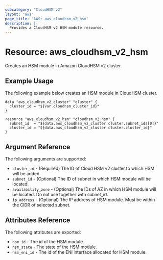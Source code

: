 ```yaml
---
subcategory: "CloudHSM v2"
layout: "aws"
page_title: "AWS: aws_cloudhsm_v2_hsm"
description: |-
  Provides a CloudHSM v2 HSM module resource.
---
```


# Resource: aws_cloudhsm_v2_hsm

Creates an HSM module in Amazon CloudHSM v2 cluster.

## Example Usage

The following example below creates an HSM module in CloudHSM cluster.

```hcl
data "aws_cloudhsm_v2_cluster" "cluster" {
  cluster_id = "${var.cloudhsm_cluster_id}"
}

resource "aws_cloudhsm_v2_hsm" "cloudhsm_v2_hsm" {
  subnet_id  = "${data.aws_cloudhsm_v2_cluster.cluster.subnet_ids[0]}"
  cluster_id = "${data.aws_cloudhsm_v2_cluster.cluster.cluster_id}"
}
```

## Argument Reference

The following arguments are supported:

* `cluster_id` - (Required) The ID of Cloud HSM v2 cluster to which HSM will be added.
* `subnet_id` - (Optional) The ID of subnet in which HSM module will be located.
* `availability_zone` - (Optional) The IDs of AZ in which HSM module will be located. Do not use together with subnet_id.
* `ip_address` - (Optional) The IP address of HSM module. Must be within the CIDR of selected subnet.

## Attributes Reference

The following attributes are exported:

* `hsm_id` - The id of the HSM module.
* `hsm_state` - The state of the HSM module.
* `hsm_eni_id` - The id of the ENI interface allocated for HSM module.
